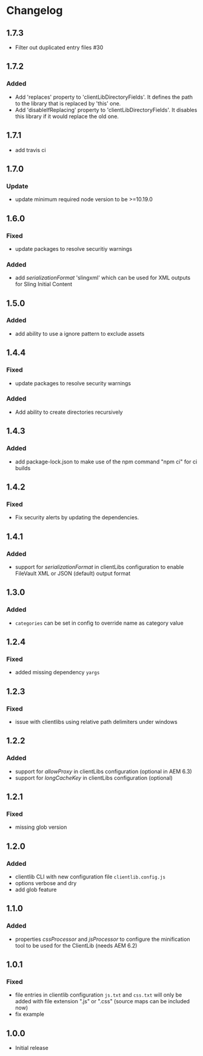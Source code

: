 # Changelog

## 1.7.3
- Filter out duplicated entry files #30

## 1.7.2

### Added

- Add 'replaces' property to 'clientLibDirectoryFields'. It defines the path to the library that is replaced by 'this' one.
- Add 'disableIfReplacing' property to 'clientLibDirectoryFields'. It disables this library if it would replace the old one.

## 1.7.1

- add travis ci

## 1.7.0

### Update

- update minimum required node version to be >=10.19.0

## 1.6.0

### Fixed

- update packages to resolve securitiy warnings

### Added

- add _serializationFormat_ 'slingxml' which can be used for XML outputs for Sling Initial Content

## 1.5.0

### Added

- add ability to use a ignore pattern to exclude assets

## 1.4.4

### Fixed

- update packages to resolve security warnings

### Added

- Add ability to create directories recursively

## 1.4.3

### Added

- add package-lock.json to make use of the npm command "npm ci" for ci builds

## 1.4.2

### Fixed

- Fix security alerts by updating the dependencies.

## 1.4.1

### Added

- support for _serializationFormat_ in clientLibs configuration to enable FileVault XML or JSON (default) output format

## 1.3.0

### Added

- `categories` can be set in config to override name as category value

## 1.2.4

### Fixed

- added missing dependency `yargs`

## 1.2.3

### Fixed

- issue with clientlibs using relative path delimiters under windows

## 1.2.2

### Added

- support for _allowProxy_ in clientLibs configuration (optional in AEM 6.3)
- support for _longCacheKey_ in clientLibs configuration (optional)

## 1.2.1

### Fixed

- missing glob version

## 1.2.0

### Added

- clientlib CLI with new configuration file `clientlib.config.js`
- options verbose and dry
- add glob feature

## 1.1.0

### Added

- properties _cssProcessor_ and _jsProcessor_ to configure the minification tool to be used for the ClientLib
  (needs AEM 6.2)

## 1.0.1

### Fixed

- file entries in clientlib configuration `js.txt` and `css.txt` will only be added with file extension ".js" or ".css"
  (source maps can be included now)
- fix example

## 1.0.0

- Initial release
